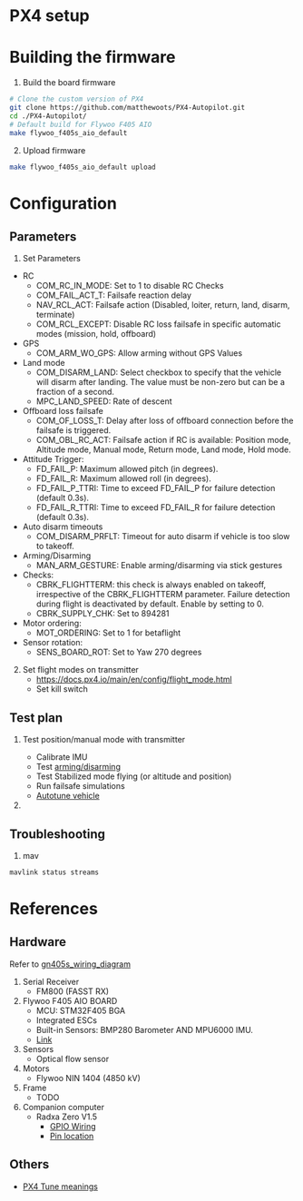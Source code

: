 # PX4 setup

# Building the firmware
1. Build the board firmware 
```bash 
# Clone the custom version of PX4 
git clone https://github.com/matthewoots/PX4-Autopilot.git
cd ./PX4-Autopilot/
# Default build for Flywoo F405 AIO
make flywoo_f405s_aio_default
```
2. Upload firmware
```bash
make flywoo_f405s_aio_default upload
```

# Configuration
## Parameters
1. Set Parameters
- RC 
    - COM_RC_IN_MODE: Set to 1 to disable RC Checks
    - COM_FAIL_ACT_T: Failsafe reaction delay
    - NAV_RCL_ACT: Failsafe action (Disabled, loiter, return, land, disarm, terminate)
    - COM_RCL_EXCEPT: Disable RC loss failsafe in specific automatic modes (mission, hold, offboard)
- GPS
    - COM_ARM_WO_GPS: Allow arming without GPS Values
- Land mode
    - COM_DISARM_LAND: Select checkbox to specify that the vehicle will disarm after landing. The value must be non-zero but can be a fraction of a second.
    - MPC_LAND_SPEED: Rate of descent
- Offboard loss failsafe
    - COM_OF_LOSS_T: Delay after loss of offboard connection before the failsafe is triggered.
    - COM_OBL_RC_ACT: 	Failsafe action if RC is available: Position mode, Altitude mode, Manual mode, Return mode, Land mode, Hold mode.
- Attitude Trigger:
    - FD_FAIL_P: Maximum allowed pitch (in degrees).
    - FD_FAIL_R: Maximum allowed roll (in degrees).
    - FD_FAIL_P_TTRI: Time to exceed FD_FAIL_P for failure detection (default 0.3s).
    - FD_FAIL_R_TTRI: Time to exceed FD_FAIL_R for failure detection (default 0.3s).
- Auto disarm timeouts
    - COM_DISARM_PRFLT: Timeout for auto disarm if vehicle is too slow to takeoff.
- Arming/Disarming
    - MAN_ARM_GESTURE: Enable arming/disarming via stick gestures
- Checks:
    - CBRK_FLIGHTTERM: this check is always enabled on takeoff, irrespective of the CBRK_FLIGHTTERM parameter. Failure detection during flight is deactivated by default. Enable by setting to 0.
    - CBRK_SUPPLY_CHK: Set to 894281
- Motor ordering:
    - MOT_ORDERING: Set to 1 for betaflight
- Sensor rotation:
    - SENS_BOARD_ROT: Set to Yaw 270 degrees

2. Set flight modes on transmitter
    - https://docs.px4.io/main/en/config/flight_mode.html
    - Set kill switch

## Test plan
1. Test position/manual mode with transmitter
    - Calibrate IMU
    - Test [arming/disarming](https://docs.px4.io/main/en/advanced_config/prearm_arm_disarm.html)
    - Test Stabilized mode flying (or altitude and position)
    - Run failsafe simulations
    - [Autotune vehicle](https://docs.px4.io/main/en/config/autotune.html)

2. 

## Troubleshooting
1. mav
```bash
mavlink status streams
```

# References

## Hardware 
Refer to [gn405s_wiring_diagram](./images/gn405s_wiring_diagram.png)
1. Serial Receiver
    - FM800 (FASST RX)
2. Flywoo F405 AIO BOARD
    - MCU: STM32F405 BGA
    - Integrated ESCs
    - Built-in Sensors: BMP280 Barometer AND MPU6000 IMU.  
    - [Link](https://flywoo.net/products/goku-gn-405s-20a-aio-bmi270-25-5-x-25-5)
3. Sensors
    - Optical flow sensor
4. Motors
    - Flywoo NIN 1404 (4850 kV)
5. Frame
    - TODO 
6. Companion computer
    - Radxa Zero V1.5
        - [GPIO Wiring](https://wiki.radxa.com/Zero/hardware/gpio)
        - [Pin location](https://wiki.radxa.com/Zero)

## Others
- [PX4 Tune meanings](https://docs.px4.io/v1.9.0/en/getting_started/tunes.html)